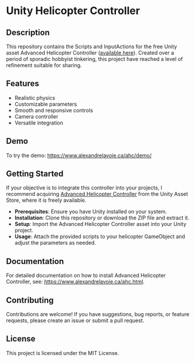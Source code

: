 # Unity Helicopter Controller

## Description
This repository contains the Scripts and InputActions for the free Unity asset Advanced Helicopter Controller ([available here](https://assetstore.unity.com/packages/tools/physics/advanced-helicopter-controller-215906)). Created over a period of sporadic hobbyist tinkering, this project have reached a level of refinement suitable for sharing. 

## Features
- Realistic physics
- Customizable parameters
- Smooth and responsive controls
- Camera controller
- Versatile integration

## Demo
To try the demo: https://www.alexandrelavoie.ca/ahc/demo/

## Getting Started
If your objective is to integrate this controller into your projects, I recommend acquiring [Advanced Helicopter Controller](https://assetstore.unity.com/packages/tools/physics/advanced-helicopter-controller-215906) from the Unity Asset Store, where it is freely available.

- **Prerequisites**: Ensure you have Unity installed on your system.
- **Installation**: Clone this repository or download the ZIP file and extract it.
- **Setup**: Import the Advanced Helicopter Controller asset into your Unity project.
- **Usage**: Attach the provided scripts to your helicopter GameObject and adjust the parameters as needed.

## Documentation
For detailed documentation on how to install Advanced Helicopter Controller, see: https://www.alexandrelavoie.ca/ahc.html.

## Contributing
Contributions are welcome! If you have suggestions, bug reports, or feature requests, please create an issue or submit a pull request.

## License
This project is licensed under the MIT License.
